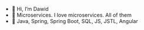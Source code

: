- 👋 Hi, I’m Dawid
- 👀 Microservices. I love microservices. All of them
- 🌱 Java, Spring, Spring Boot, SQL, JS, JSTL, Angular

<!---
Tyall/Tyall is a ✨ special ✨ repository because its `README.md` (this file) appears on your GitHub profile.
You can click the Preview link to take a look at your changes.
--->
